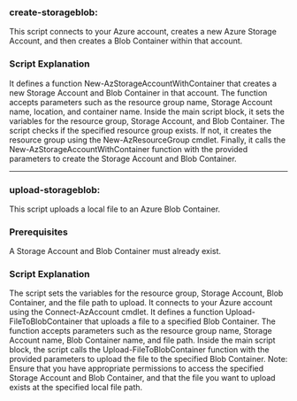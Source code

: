 ### create-storageblob:
This script connects to your Azure account, creates a new Azure Storage Account, and then creates a Blob Container within that account.

### Script Explanation
It defines a function New-AzStorageAccountWithContainer that creates a new Storage Account and Blob Container in that account. The function accepts parameters such as the resource group name, Storage Account name, location, and container name.
Inside the main script block, it sets the variables for the resource group, Storage Account, and Blob Container.
The script checks if the specified resource group exists. If not, it creates the resource group using the New-AzResourceGroup cmdlet.
Finally, it calls the New-AzStorageAccountWithContainer function with the provided parameters to create the Storage Account and Blob Container.

-----------------------------------------------------------------

### upload-storageblob:
This script uploads a local file to an Azure Blob Container.

### Prerequisites
A Storage Account and Blob Container must already exist.

### Script Explanation
The script sets the variables for the resource group, Storage Account, Blob Container, and the file path to upload.
It connects to your Azure account using the Connect-AzAccount cmdlet.
It defines a function Upload-FileToBlobContainer that uploads a file to a specified Blob Container. The function accepts parameters such as the resource group name, Storage Account name, Blob Container name, and file path.
Inside the main script block, the script calls the Upload-FileToBlobContainer function with the provided parameters to upload the file to the specified Blob Container.
Note: Ensure that you have appropriate permissions to access the specified Storage Account and Blob Container, and that the file you want to upload exists at the specified local file path.
